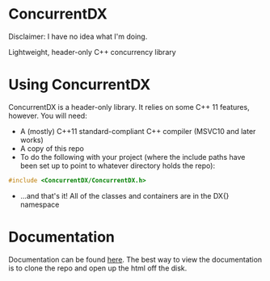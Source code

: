 ConcurrentDX
============

Disclaimer: I have no idea what I'm doing.

Lightweight, header-only C++ concurrency library

# Using ConcurrentDX
ConcurrentDX is a header-only library. It relies on some C++ 11 features, however. You will need:

  * A (mostly) C++11 standard-compliant C++ compiler (MSVC10 and later works)
  * A copy of this repo
  * To do the following with your project (where the include paths have been set up to point to whatever directory holds the repo):

```c++
#include <ConcurrentDX/ConcurrentDX.h>
```
  * ...and that's it! All of the classes and containers are in the DX{} namespace

# Documentation
Documentation can be found [here](/html/index.html). The best way to view the documentation is to clone the repo and open up the html off the disk.
